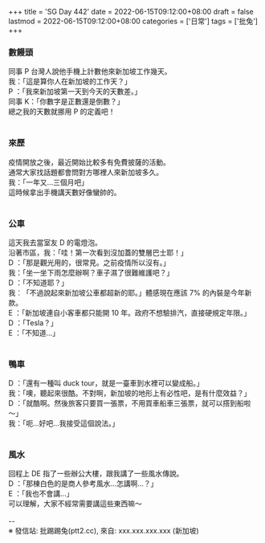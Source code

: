 +++
title = 'SG Day 442'
date = 2022-06-15T09:12:00+08:00
draft = false
lastmod = 2022-06-15T09:12:00+08:00
categories = ['日常']
tags = ['批兔']
+++
### 數饅頭 
同事 P 台灣人說他手機上計數他來新加坡工作幾天。<br>
我：「這是算你人在新加坡的工作天？」<br>
P ：「我來新加坡第一天到今天的天數差。」<br>
同事 K：「你數字是正數還是倒數？」<br>
總之我的天數就挪用 P 的定義吧！<br>
<br>
### 來歷 
疫情開放之後，最近開始比較多有免費披薩的活動。<br>
通常大家找話題都會問對方哪裡人來新加坡多久。<br>
我：「一年又…三個月吧」<br>
這時候拿出手機講天數好像蠻帥的。<br>
<br>
### 公車 
這天我去當室友 D 的電燈泡。<br>
沿著市區，我：「哇！第一次看到沒加蓋的雙層巴士耶！」<br>
D ：「那是觀光用的，很常見。之前疫情所以沒有。」<br>
我：「坐一坐下雨怎麼辦啊？車子濕了很難維護吧？」<br>
D ：「不知道耶？」<br>
我︰「不過說起來新加坡公車都超新的耶。」體感現在應該 7% 的內裝是今年新款。<br>
E ：「新加坡連自小客車都只能開 10 年。政府不想驗排汽，直接硬規定年限。」<br>
D ：「Tesla？」<br>
E ：「不知道…」<br>
<br>
### 鴨車 
D ：「還有一種叫 duck tour，就是一臺車到水裡可以變成船。」<br>
我：「噢，聽起來很酷。不對啊，新加坡的地形上有必性吧，是有什麼效益？」<br>
D ：「就酷啊。然後旅客只要買一張票，不用買車船車三張票，就可以撘到船啦～」<br>
我：「呃…好吧…我接受這個說法。」<br>
<br>
### 風水 
回程上 DE 指了一些辦公大樓，跟我講了一些風水傳說。<br>
D ：「那棟白色的是商人參考風水…怎講啊…？」<br>
E ：「我也不會講…」<br>
可以理解，大家不經常需要講這些東西嘛～<br>
<br>
--<br>
※ 發信站: 批踢踢兔(ptt2.cc), 來自: xxx.xxx.xxx.xxx (新加坡)<br>
